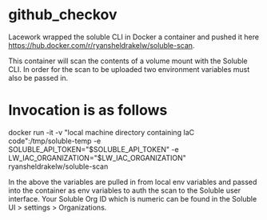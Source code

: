 # github_checkov

Lacework wrapped the soluble CLI in Docker a container and pushed it here https://hub.docker.com/r/ryansheldrakelw/soluble-scan. 

This container will scan the contents of a volume mount with the Soluble CLI. In order for the scan to be uploaded two environment variables must also be passed in.

# Invocation is as follows

docker run -it -v "local machine directory containing IaC code":/tmp/soluble-temp -e SOLUBLE_API_TOKEN="$SOLUBLE_API_TOKEN" -e LW_IAC_ORGANIZATION="$LW_IAC_ORGANIZATION" ryansheldrakelw/soluble-scan

In the above the variables are pulled in from local env variables and passed into the container as env variables to auth the scan to the Soluble user interface. Your Soluble Org ID which is numeric can be found in the Soluble UI > settings > Organizations.

